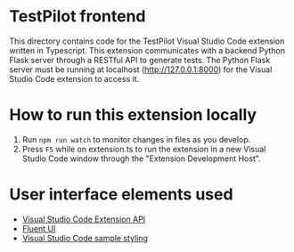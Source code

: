 # TestPilot frontend

This directory contains code for the TestPilot Visual Studio Code extension written in Typescript. This extension communicates with a backend Python Flask server through a RESTful API to generate tests. The Python Flask server must be running at localhost (http://127.0.0.1:8000) for the Visual Studio Code extension to access it.

# How to run this extension locally
1. Run `npm run watch` to monitor changes in files as you develop.
2. Press `F5` while on extension.ts to run the extension in a new Visual Studio Code window through the "Extension Development Host".

# User interface elements used
- [Visual Studio Code Extension API](https://code.visualstudio.com/api)
- [Fluent UI](https://learn.microsoft.com/en-us/fluent-ui/web-components/components/overview)
- [Visual Studio Code sample styling](https://github.com/microsoft/vscode-extension-samples/tree/main/webview-sample)